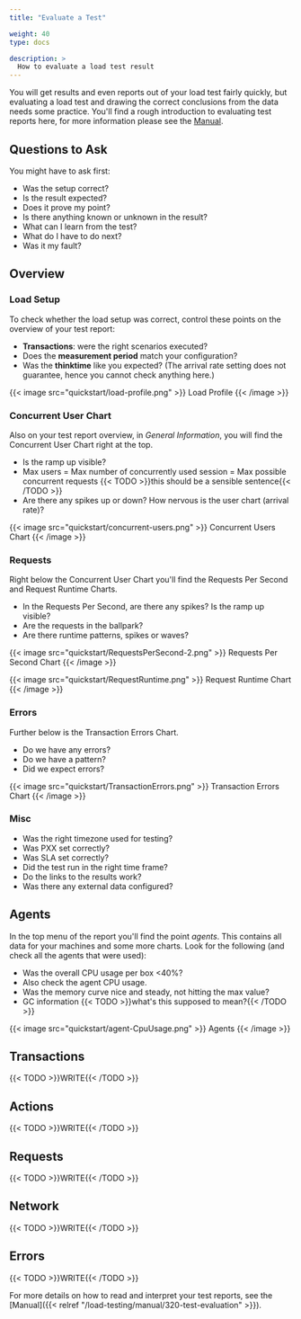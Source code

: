 ```yaml
---
title: "Evaluate a Test"

weight: 40
type: docs

description: >
  How to evaluate a load test result
---
```


You will get results and even reports out of your load test fairly quickly, but evaluating a load test and drawing the correct conclusions from the data needs some practice. You'll find a rough introduction to evaluating test reports here, for more information please see the [Manual](../../manual/320-test-evaluation).

## Questions to Ask

You might have to ask first:
- Was the setup correct?
- Is the result expected?
- Does it prove my point?
- Is there anything known or unknown in the result?
- What can I learn from the test?
- What do I have to do next?
- Was it my fault?

## Overview

### Load Setup
To check whether the load setup was correct, control these points on the overview of your test report:
- **Transactions**: were the right scenarios executed?
- Does the **measurement period** match your configuration?
- Was the **thinktime** like you expected?
(The arrival rate setting does not guarantee, hence you cannot check anything here.)

{{< image src="quickstart/load-profile.png" >}}
Load Profile
{{< /image >}}

### Concurrent User Chart
Also on your test report overview, in *General Information*, you will find the Concurrent User Chart right at the top. 
- Is the ramp up visible?
- Max users = Max number of concurrently used session = Max possible concurrent requests {{< TODO >}}this should be a sensible sentence{{< /TODO >}}
- Are there any spikes up or down? How nervous is the user chart (arrival rate)? 

{{< image src="quickstart/concurrent-users.png" >}}
Concurrent Users Chart
{{< /image >}}

### Requests
Right below the Concurrent User Chart you'll find the Requests Per Second and Request Runtime Charts. 
- In the Requests Per Second, are there any spikes? Is the ramp up visible?
- Are the requests in the ballpark? 
- Are there runtime patterns, spikes or waves?

{{< image src="quickstart/RequestsPerSecond-2.png" >}}
Requests Per Second Chart
{{< /image >}}

{{< image src="quickstart/RequestRuntime.png" >}}
Request Runtime Chart
{{< /image >}}

### Errors
Further below is the Transaction Errors Chart.
- Do we have any errors?
- Do we have a pattern?
- Did we expect errors?

{{< image src="quickstart/TransactionErrors.png" >}}
Transaction Errors Chart
{{< /image >}}

### Misc
- Was the right timezone used for testing?
- Was PXX set correctly?
- Was SLA set correctly?
- Did the test run in the right time frame?
- Do the links to the results work?
- Was there any external data configured?

## Agents
In the top menu of the report you'll find the point *agents*. This contains all data for your machines and some more charts. Look for the following (and check all the agents that were used):
- Was the overall CPU usage per box <40%?
- Also check the agent CPU usage.
- Was the memory curve nice and steady, not hitting the max value?
- GC information {{< TODO >}}what's this supposed to mean?{{< /TODO >}}

{{< image src="quickstart/agent-CpuUsage.png" >}}
Agents
{{< /image >}}

## Transactions
{{< TODO >}}WRITE{{< /TODO >}}

## Actions
{{< TODO >}}WRITE{{< /TODO >}}

## Requests
{{< TODO >}}WRITE{{< /TODO >}}

## Network
{{< TODO >}}WRITE{{< /TODO >}}

## Errors
{{< TODO >}}WRITE{{< /TODO >}}

For more details on how to read and interpret your test reports, see the [Manual]({{< relref "/load-testing/manual/320-test-evaluation" >}}).





